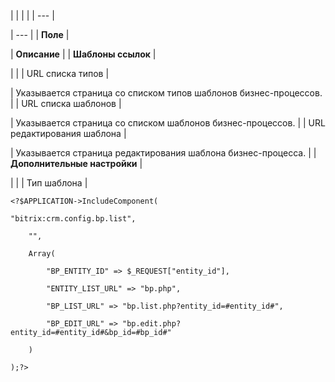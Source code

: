 |  |  |  |
| --- |

| --- |
| **Поле** |

| **Описание** |
| **Шаблоны ссылок** |

| |
| URL списка типов |

| Указывается страница со списком типов шаблонов бизнес-процессов. |
| URL списка шаблонов |

| Указывается страница со списком шаблонов бизнес-процессов. |
| URL редактирования шаблона |

| Указывается страница редактирования шаблона бизнес-процесса. |
| **Дополнительные настройки** |

| |
| Тип шаблона |

```
<?$APPLICATION->IncludeComponent(

"bitrix:crm.config.bp.list",

	"",

	Array(

		"BP_ENTITY_ID" => $_REQUEST["entity_id"],

		"ENTITY_LIST_URL" => "bp.php",

		"BP_LIST_URL" => "bp.list.php?entity_id=#entity_id#",

		"BP_EDIT_URL" => "bp.edit.php?entity_id=#entity_id#&bp_id=#bp_id#"

	)

);?>


```